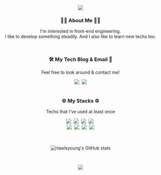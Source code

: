 <div align="center">
<img src="https://capsule-render.vercel.app/api?type=transparent&color=black&height=100&section=header&text=😀%20Hi,%20I'm%20front-end%20engineer%20Kim%20Jin%20Young!&fontSize=36" />
</div>

<h3 align="center"> 👨‍💻 About Me 👨‍💻</h3>
<p align="center">
  I'm interested in front-end engineering. 
  <br/> I like to develop something steadily. And I also like to learn new techs too.
</p>

<br/>

<h3 align="center"> 🛠 My Tech Blog & Email 📧</h3>

<p align="center"> Feel free to look around & contact me! </p>

  <div align="center">
  <a href="https://velog.io/@jinyoung985"><img src="https://img.shields.io/badge/velog-11B48A?style=flat-square&logo=Vimeo&logoColor=white&link=https://velog.io/@jinyoung985"/></a>&nbsp
  <a href="mailto:jinyoung01099@gmail.com"><img src="https://img.shields.io/badge/Gmail-d14836?style=flat-square&logo=Gmail&logoColor=white&link=jinyoung01099@gmail.com"/></a>
</div>

<br/>

<h3 align="center">⚙ My Stacks ⚙</h3>

<p align="center"> Techs that I've used at least once </p>

<div align="center">
 <img src="https://img.shields.io/badge/JavaScript-F7DF1E?style=flat-square&logo=JavaScript&logoColor=black"/></a>&nbsp 
 <img src="https://img.shields.io/badge/TypeScript-3178C6?style=flat-square&logo=TypeScript&logoColor=white"/></a>&nbsp 
 <img src="https://img.shields.io/badge/React-16181d?style=flat-square&logo=React&logoColor=#61DAFB"/></a>&nbsp 
 <img src="https://img.shields.io/badge/Recoil-3578e5?style=flat-square&logo=Ray&logoColor=black"/></a>&nbsp <br>
 <img src="https://img.shields.io/badge/HTML5-E34F26?style=flat-square&logo=HTML5&logoColor=white"/></a>&nbsp 
 <img src="https://img.shields.io/badge/CSS-1572B6?style=flat-square&logo=css3&logoColor=white"/></a>&nbsp
 <img src="https://img.shields.io/badge/styled_components-DB7093?style=flat-square&logo=styled-components&logoColor=white"/></a>&nbsp
 <img src="https://img.shields.io/badge/MUI-007FFF?style=flat-square&logo=MUI&logoColor=white"/></a>



 
</div>
  
<br/>
<br/>
<div align="center">
  
  ![rlawlsyoung's GitHub stats](https://github-readme-stats.vercel.app/api?username=rlawlsyoung&show_icons=true&theme=transparent)

    
<br/>
  
<a href="https://hits.seeyoufarm.com"><img src="https://hits.seeyoufarm.com/api/count/incr/badge.svg?url=https%3A%2F%2Fgithub.com%2Frlawlsyoung%2Fhit-counter&count_bg=%2379C83D&title_bg=%23555555&icon=&icon_color=%23E7E7E7&title=hits&edge_flat=false"/></a>
  

  </div>
